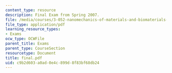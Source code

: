 ```yaml
---
content_type: resource
description: Final Exam from Spring 2007.
file: /media/courses/3-052-nanomechanics-of-materials-and-biomaterials-spring-2007/c9b2d603a0ad0e4c899d8f83bf68db24_final.pdf
file_type: application/pdf
learning_resource_types:
- Exams
ocw_type: OCWFile
parent_title: Exams
parent_type: CourseSection
resourcetype: Document
title: final.pdf
uid: c9b2d603-a0ad-0e4c-899d-8f83bf68db24
---
```

